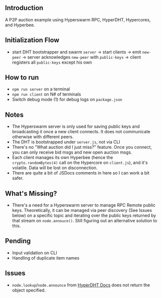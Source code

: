 ## Introduction
A P2P auction example using Hyperswarm RPC, HyperDHT, Hypercores, and Hyperbee.

## Initialization Flow
 - start DHT bootstrapper and swarm `server` -> start clients -> emit `new-peer` -> server acknowledges `new-peer` with `public-keys` -> client registers all `public-keys` except his own

## How to run
 - `npm run server` on a terminal
 - `npm run client` on N# of terminals
 - Switch debug mode (1) for debug logs on `package.json`

## Notes
 - The Hyperswarm server is only used for saving public keys and broadcasting it once a new client connects. It does not communicate otherwise with different peers.
 - The DHT is bootstrapped under `server.js`, not via CLI
 - There's no "What auction did I just miss?" feature. Once you connect, you can only receive bid msgs and new open auction msgs.
 - Each client manages its own Hyperbee (hence the `crypto.randomBytes(4)` call on the Hypercore on `client.js`), and it's volatile. Data will be lost on disconnection.
 - There are quite a bit of JSDocs comments in here so I can work a bit safer.

## What's Missing?
 - There's a need for a Hyperswarm server to manage RPC Remote public keys. Theoretically, it can be managed via peer discovery (See Issues below) on a specific topic and iterating over the public keys returned by that stream on `node.annouce()`. Still figuring out an alternative solution to this.

## Pending
 - Input validation on CLI
 - Handling of duplicate item names

## Issues
 - `node.lookup`/`node.announce` from [HyperDHT Docs](https://docs.holepunch.to/building-blocks/hyperdht#additional-peer-discovery) does not return the object specified.
